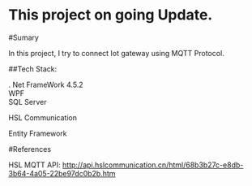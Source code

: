 # This project on going Update. 
#Sumary 

In this project, I try to connect Iot gateway using MQTT Protocol. 


##Tech Stack: 

 . Net FrameWork 4.5.2  
  WPF  
  SQL Server 
  
  HSL Communication  
  
  Entity Framework 
   
 #References  
 
 HSL MQTT API: http://api.hslcommunication.cn/html/68b3b27c-e8db-3b64-4a05-22be97dc0b2b.htm
 
